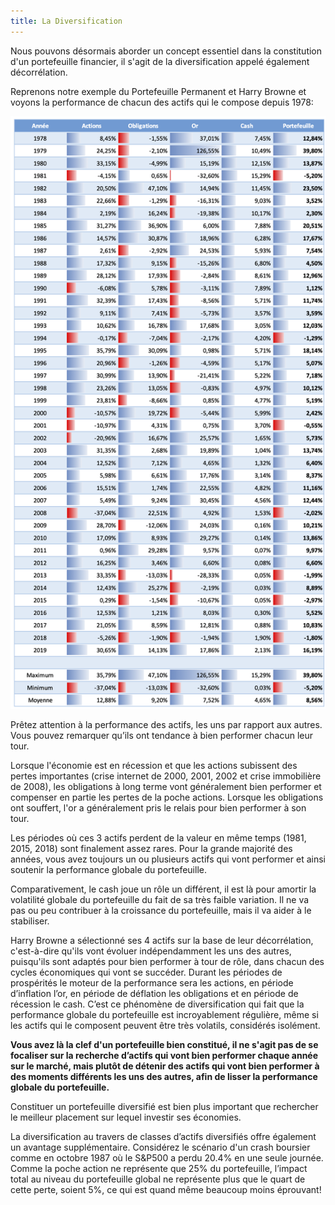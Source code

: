 ```yaml
---
title: La Diversification
---
```


Nous pouvons désormais aborder un concept essentiel dans la constitution d'un portefeuille financier, il s'agit de la diversification appelé également décorrélation.

Reprenons notre exemple du Portefeuille Permanent et Harry Browne et voyons la performance de chacun des actifs qui le compose depuis 1978:

![pp-table-mois](./images/pp-table-mois.png)

Prêtez attention à la performance des actifs, les uns par rapport aux autres. Vous pouvez remarquer qu’ils ont tendance à bien performer chacun leur tour.

Lorsque l'économie est en récession et que les actions subissent des pertes importantes (crise internet de 2000, 2001, 2002 et crise immobilière de 2008), les obligations à long terme vont généralement bien performer et compenser en partie les pertes de la poche actions. Lorsque les obligations ont souffert, l'or a généralement pris le relais pour bien performer à son tour.

Les périodes où ces 3 actifs perdent de la valeur en même temps (1981, 2015, 2018) sont finalement assez rares. Pour la grande majorité des années, vous avez toujours un ou plusieurs actifs qui vont performer et ainsi soutenir la performance globale du portefeuille.

Comparativement, le cash joue un rôle un différent, il est là pour amortir la volatilité globale du portefeuille du fait de sa très faible variation. Il ne va pas ou peu contribuer à la croissance du portefeuille, mais il va aider à le stabiliser.

Harry Browne a sélectionné ses 4 actifs sur la base de leur décorrélation, c'est-à-dire qu'ils vont évoluer indépendamment les uns des autres, puisqu'ils sont adaptés pour bien performer à tour de rôle, dans chacun des cycles économiques qui vont se succéder. Durant les périodes de prospérités le moteur de la performance sera les actions, en période d’inflation l’or, en période de déflation les obligations et en période de récession le cash. C’est ce phénomène de diversification qui fait que la performance globale du portefeuille est incroyablement régulière, même si les actifs qui le composent peuvent être très volatils, considérés isolément.

**Vous avez là la clef d'un portefeuille bien constitué, il ne s'agit pas de se focaliser sur la recherche d’actifs qui vont bien performer chaque année sur le marché, mais plutôt de détenir des actifs qui vont bien performer à des moments différents les uns des autres, afin de lisser la performance globale du portefeuille.**

Constituer un portefeuille diversifié est bien plus important que rechercher le meilleur placement sur lequel investir ses économies.

La diversification au travers de classes d’actifs diversifiés offre également un avantage supplémentaire. Considérez le scénario d'un crash boursier comme en octobre 1987 où le S&P500 a perdu 20.4% en une seule journée. Comme la poche action ne représente que 25% du portefeuille, l’impact total au niveau du portefeuille global ne représente plus que le quart de cette perte, soient 5%, ce qui est quand même beaucoup moins éprouvant!

<!-- **A retenir : Il est important de répartir ses investissements dans différentes classes d’actifs afin de pouvoir bénéficier de l’effet de la diversification qui va permettre de lisser la performance globale du portefeuille.** -->

